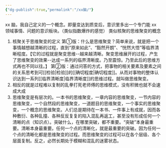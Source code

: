 ```yaml
---
{"dg-publish":true,"permalink":"/xx脑/"}
---
```


xx 脑，我自己定义的一个概念。即量变达到质变后，意识里多出一个专门能 xx 领域事情、问题的意识板块。（类似指数爆炸的感觉）
类似核聚的思维聚变的概念

1. 核聚关于思维聚变的定义
 第①版：什么是思维聚变？简单来说，就是把一个事情越想越清晰的过程，直到“原来如此”、“豁然开朗”、“恍然大悟”等临界清晰程度。【它的过程就是聚变思维--越来越清晰。聚变思维展开的过程，产生了思维聚变的效果--达成一系列的临界清晰度。乃至震惊。乃至此后的思维方式再也不同以往。】
 第②版：通过问答的方式，把事物的相关要素及要素之间的关系思考到可[[检验\|检验]]的[[确切程度\|确切程度]]。从而对事物的整体认识达到一系列[[临界清晰度\|临界清晰度]]的思维过程。就叫做思维聚变。
 2. 相反的就是过程难以复制的乱拳打死老师傅的思维模式，没有积微也就不会速成大成
 3. 思维聚变是有层次的。一本书的思维聚变，一章内容的思维聚变，一节内容的思维聚变，一个自然段的思维聚变，一道题目的思维聚变，一个事实的思维聚变，一个概念的思维聚变。人们总是期待在一本书、一件事上有成就，因而各种敷衍、各种乱撞、各种反反复复的陷入混乱再返工，甚至没有形成任何一个清晰的点（知识点）。突破什么，在哪里突破，都不重要。“突破”本身最重要。清晰本身最重要。任何一个点的清晰化，就是最重要的突破。因为任何一个点的清晰化都是思维聚变的过程。而思维聚变的过程可以在各个层级、各个层面复制。反之，必然长期处于模糊和混乱的迷雾状态。